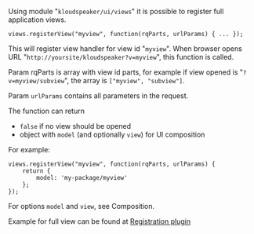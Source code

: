Using module "`kloudspeaker/ui/views`" it is possible to register full application views.

    views.registerView("myview", function(rqParts, urlParams) { ... });

This will register view handler for view id "`myview`". When browser opens URL "`http://yoursite/kloudspeaker?v=myview`", this function is called.

Param rqParts is array with view id parts, for example if view opened is "`?v=myview/subview`", the array is `["myview", "subview"]`.

Param `urlParams` contains all parameters in the request.

The function can return
* `false` if no view should be opened
* object with `model` (and optionally `view`) for UI composition

For example:

    views.registerView("myview", function(rqParts, urlParams) {
        return {
            model: 'my-package/myview'
        };
    });

For options `model` and `view`, see Composition.

Example for full view can be found at [Registration plugin](https://github.com/sjarvela/kloudspeaker/blob/master/backend/plugin/Registration/client/main.js)
